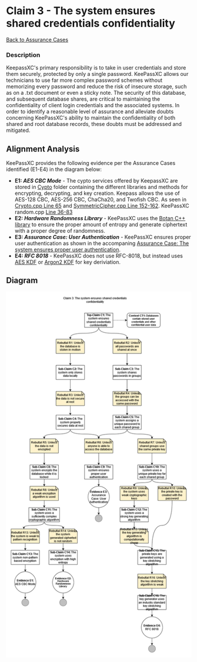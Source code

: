 # Claim 3 - The system ensures shared credentials confidentiality

[Back to Assurance Cases](https://github.com/JCKelley-CYBR/CYBR-8420-SoftwareAssurance/blob/Adding-Claims-Remaining/AssuranceCases.md)

### Description
KeepassXC's primary responsibility is to take in user credentials and store them securely, protected by only a single password. KeePassXC allows our technicians to use far more complex password schemes without memorizing every password and reduce the risk of insecure storage, such as on a .txt document or even a sticky note. The security of this database, and subsequent database shares, are critical to maintaining the confidentiality of client login credentials and the associated systems. In order to identify a reasonable level of assurance and alleviate doubts concerning KeePassXC's ability to maintain the confidentiality of both shared and root database records, these doubts must be addressed and mitigated.

## Alignment Analysis
KeePassXC provides the following evidence per the Assurance Cases identified (E1-E4) in the diagram below:
* **E1: *AES CBC Mode*** - The cypto services offered by KeepassXC are stored in [Cypto](https://github.com/keepassxreboot/keepassxc/tree/develop/src/crypto) folder containing the different libraries and methods for encrypting, decrypting, and key creation. Keepass allows the use of AES-128 CBC, AES-256 CBC, ChaCha20, and Twofish CBC. As seen in [Crypto.cpp Line 65](https://github.com/keepassxreboot/keepassxc/blob/f56fcdd79b3e064c31fadd6be9acc5749f9aed1e/src/crypto/Crypto.cpp#L65) and [SymmetricCipher.cpp Line 152-162](https://github.com/keepassxreboot/keepassxc/blob/f56fcdd79b3e064c31fadd6be9acc5749f9aed1e/src/crypto/SymmetricCipher.cpp#L152). KeePassXC random.cpp [Line 36-83](https://github.com/keepassxreboot/keepassxc/blob/f56fcdd79b3e064c31fadd6be9acc5749f9aed1e/src/crypto/Random.cpp#L36)
* **E2: *Hardware Randomness Library*** - KeePassXC uses the [Botan C++ library](https://botan.randombit.net/) to ensure the proper amount of entropy and generate ciphertext with a proper degree of randomness.
* **E3: *Assurance Case: User Authentication*** - KeePassXC ensures proper user authentication as shown in the accompaning [Assurance Case: The system ensures proper user authentication](https://github.com/JCKelley-CYBR/CYBR-8420-SoftwareAssurance/edit/Adding-Claims-Remaining/AssuranceCases/User_Auth).
* **E4: *RFC 8018*** - KeePassXC does not use RFC-8018, but instead uses [AES KDF](https://github.com/keepassxreboot/keepassxc/blob/develop/src/crypto/kdf/AesKdf.cpp) or [Argon2 KDF](https://github.com/keepassxreboot/keepassxc/blob/develop/src/crypto/kdf/Argon2Kdf.cpp) for key deriviation. 

## Diagram
![](https://github.com/JCKelley-CYBR/CYBR-8420-SoftwareAssurance/blob/Adding-Claims-Remaining/AssuranceCases/Credential_Confidentiality/CredentialConfidentialityv2.png) 
